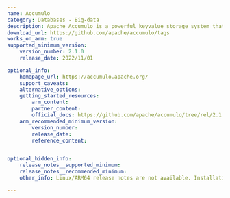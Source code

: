 ```yaml
---
name: Accumulo
category: Databases - Big-data
description: Apache Accumulo is a powerful keyvalue storage system that can easily grow to handle large amounts of data and also offers strong security features.
download_url: https://github.com/apache/accumulo/tags
works_on_arm: true
supported_minimum_version:
    version_number: 2.1.0
    release_date: 2022/11/01

optional_info:
    homepage_url: https://accumulo.apache.org/
    support_caveats:
    alternative_options:
    getting_started_resources:
        arm_content:
        partner_content:
        official_docs: https://github.com/apache/accumulo/tree/rel/2.1.0?tab=readme-ov-file#building
    arm_recommended_minimum_version:
        version_number:
        release_date:
        reference_content:


optional_hidden_info:
    release_notes__supported_minimum:
    release_notes__recommended_minimum:
    other_info: Linux/ARM64 release notes are not available. Installation and testing are done manually using the released archive [tag](https://github.com/apache/accumulo/releases/tag/rel%2F2.1.0).

---
```

